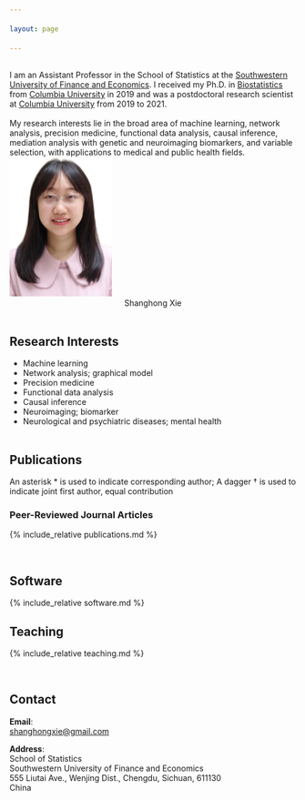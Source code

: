 ```yaml
---

layout: page

---
```



<div class="container">
<div class="row">&nbsp;</div>
<div class="row">
	<div class="col-md-8">
	I am an Assistant Professor in the School of Statistics at the <a href = "https://e.swufe.edu.cn/"> Southwestern University of Finance and Economics</a>. I received my Ph.D. in <a href = "https://www.publichealth.columbia.edu/academics/departments/biostatistics"> Biostatistics</a> from <a href = "https://www.columbia.edu/"> Columbia University</a> in 2019 and was a postdoctoral research scientist at <a href = "https://www.columbia.edu/"> Columbia University</a> from 2019 to 2021. <br/><br/>
        My research interests lie in the broad area of machine learning, network analysis, precision medicine, functional data analysis, causal inference, mediation analysis with genetic and neuroimaging biomarkers, and variable selection, with applications to medical and public health fields. 
	</div>
      <div class="col-md-4"><a class="thumb" href="#">
		<img src="assets/img/bio-photo.JPG" alt="Shanghong Xie" class="center" width="180" height="245"/></a>
	      <div align="center">
	       <my_text> Shanghong Xie </my_text> <br/>
  </div>
	      
</div>
</div>
</div>	
<br/>

## Research Interests
- Machine learning
- Network analysis; graphical model
- Precision medicine
- Functional data analysis
- Causal inference
- Neuroimaging; biomarker
- Neurological and psychiatric diseases; mental health
<br/>  <br>

	
## Publications
An asterisk &#42; is used to indicate corresponding author; A dagger &#8224; is used to indicate joint first author, equal contribution

### Peer-Reviewed Journal Articles

{% include_relative publications.md %}

<br>

## Software
{% include_relative software.md %}

## Teaching
{% include_relative teaching.md %}

<br>

## Contact
**Email**: <br>
shanghongxie@gmail.com <br>

**Address**: <br>
School of Statistics <br>
           Southwestern University of Finance and Economics <br>
	   555 Liutai Ave., Wenjing Dist., Chengdu, Sichuan, 611130 <br>
	   China <br>
